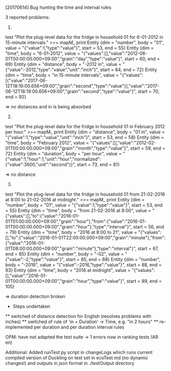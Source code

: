 [20170614] Bug hunting the time and interval rules

3 reported problems:

1)
test "Plot the plug-level data for the fridge in household 01 for 6-01-2012 in 15-minute intervals." >>= mapM_ print
Entity {dim = "number", body = "01", value = "{\"value\":1,\"type\":\"value\"}", start = 53, end = 55}
Entity {dim = "time", body = "6-01-2012", value = "{\"values\":[],\"value\":\"2012-06-01T00:00:00.000+09:00\",\"grain\":\"day\",\"type\":\"value\"}", start = 60, end = 69}
Entity {dim = "distance", body = "-2012 in", value = "{\"value\":-2012,\"type\":\"value\",\"unit\":\"inch\"}", start = 64, end = 72}
Entity {dim = "time", body = "in 15-minute intervals", value = "{\"values\":[{\"value\":\"2017-06-12T18:19:00.656+09:00\",\"grain\":\"second\",\"type\":\"value\"}],\"value\":\"2017-06-12T18:19:00.656+09:00\",\"grain\":\"second\",\"type\":\"value\"}", start = 70, end = 92}

=> no distances and in is being absorbed

2)
test "Plot the plug-level data for the fridge in household 01 in February 2012 per hour." >>= mapM_ print
Entity {dim = "distance", body = "01 in", value = "{\"value\":1,\"type\":\"value\",\"unit\":\"inch\"}", start = 53, end = 58}
Entity {dim = "time", body = "February 2012", value = "{\"values\":[],\"value\":\"2012-02-01T00:00:00.000+09:00\",\"grain\":\"month\",\"type\":\"value\"}", start = 59, end = 72}
Entity {dim = "duration", body = "per hour", value = "{\"value\":1,\"hour\":1,\"unit\":\"hour\",\"normalized\":{\"value\":3600,\"unit\":\"second\"}}", start = 73, end = 81}

=> no distance

3)
test "Plot the plug-level data for the fridge in household 01 from 21-02-2016 at 8:00 to 21-02-2016 at midnight." >>= mapM_ print
Entity {dim = "number", body = "01", value = "{\"value\":1,\"type\":\"value\"}", start = 53, end = 55}
Entity {dim = "time", body = "from 21-02-2016 at 8:00", value = "{\"values\":[],\"to\":{\"value\":\"2016-01-01T01:00:00.000+09:00\",\"grain\":\"hour\"},\"from\":{\"value\":\"2016-01-01T00:00:00.000+09:00\",\"grain\":\"hour\"},\"type\":\"interval\"}", start = 56, end = 79}
Entity {dim = "time", body = "2016 at 8:00 to 21", value = "{\"values\":[],\"to\":{\"value\":\"2016-01-01T22:00:00.000+09:00\",\"grain\":\"minute\"},\"from\":{\"value\":\"2016-01-01T08:00:00.000+09:00\",\"grain\":\"minute\"},\"type\":\"interval\"}", start = 67, end = 85}
Entity {dim = "number", body = "-02", value = "{\"value\":-2,\"type\":\"value\"}", start = 85, end = 88}
Entity {dim = "number", body = "-2016", value = "{\"value\":-2016,\"type\":\"value\"}", start = 88, end = 93}
Entity {dim = "time", body = "2016 at midnight", value = "{\"values\":[],\"value\":\"2016-01-01T00:00:00.000+09:00\",\"grain\":\"hour\",\"type\":\"value\"}", start = 89, end = 105}

=>  duration detection broken

* Steps undertaken

** switched of distance detection for English (resolves problems with inches)
** switched of rule of 'in + Duration' -> Time, e.g. "in 2 hours"
** re-implemented per duration and per duration interval rules

OPM: have not adapted the test suite -> 1 errors now in ranking tests (AR en)


Additional:  Added runTest.py script in changeLogs which runs current compiled version of Duckling on test set in ecoTest.md (no dynamic changes!) and outputs in json format in ./testOutput directory
